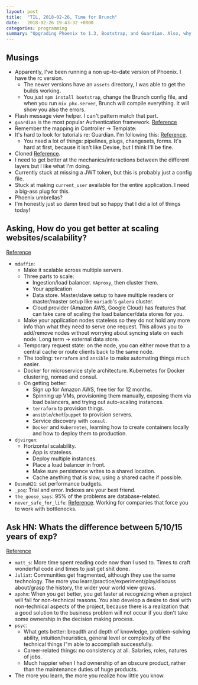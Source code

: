 ```yaml
---
layout: post
title:  "TIL, 2018-02-26, Time for Brunch"
date:   2018-02-26 19:43:32 +0800
categories: programming
summary: "Upgrading Phoenix to 1.3, Bootstrap, and Guardian. Also, why npm still, Phoenix?"
---
```


## Musings

- Apparently, I've been running a non up-to-date version of Phoenix. I have the rc version.
  - The newer versions have an `assets` directory, I was able to get the builds working.
  - You just `npm install bootstrap`, change the Brunch config file, and when you run `mix phx.server`, Brunch will compile everything. It will show you also the errors.
- Flash message view helper. I can't pattern match that part.
- `guardian` is the most popular Authentication framework. [Reference](https://medium.com/@tylerpachal/session-authentication-example-for-phoenix-1-3-using-guardian-1-0-beta-a228c78478e6)
- Remember the mapping in Controller → Template:
- It's hard to look for tutorials re: Guardian. I'm following this: [Reference](https://medium.com/@tylerpachal/session-authentication-example-for-phoenix-1-3-using-guardian-1-0-beta-a228c78478e6).
  - You need a lot of things: pipelines, plugs, changesets, forms. It's hard at first, because it isn't like Devise, but I think I'll be fine.
- Cloned [Reference](https://github.com/learnphoenixtv/blog.git).
- I need to get better at the mechanics/interactions between the different layers but I like what I'm doing.
- Currently stuck at missing a JWT token, but this is probably just a config file.
- Stuck at making `current_user` available for the entire application. I need a big-ass plug for this.
- Phoenix umbrellas?
- I'm honestly just so damn tired but so happy that I did a lot of things today!

## Asking, How do you get better at scaling websites/scalability?
[Reference](https://www.reddit.com/r/webdev/comments/80ceo8/how_do_you_get_better_at_scaling/)

- `mdaffin`:
  - Make it scalable across multiple servers.
  - Three parts to scale:
    - Ingestion/load balancer. `HAproxy`, then cluster them.
    - Your application
    - Data store. Master/slave setup to have multiple readers or master/master setup like `mariadb`'s `galera` cluster.
    - Cloud provider (Amazon AWS, Google Cloud) has features that can take care of scaling the load balancer/data stores for you.
  - Make your application nodes stateless so they do not hold any more info than what they need to serve one request. This allows you to add/remove nodes without worrying about syncing state on each node. Long term -> external data store.
  - Temporary request state: on the node, you can either move that to a central cache or route clients back to the same node.
  - The tooling: `terraform` and `ansible` to make automating things much easier.
  - Docker for microservice style architecture. Kubernetes for Docker clustering, nomad and consul.
  - On getting better:
    - Sign up for Amazon AWS, free tier for 12 months.
    - Spinning up VMs, provisioning them manually, exposing them via load balancers, and trying out auto-scaling instances.
    - `terraform` to provision things.
    - `ansible`/`chef`/`puppet` to provision servers.
    - Service discovery with `consul`.
    - `Docker` and `Kubernetes`, learning how to create containers locally and how to deploy them to production.
- `djvirgen`:
  - Horizontal scalability.
    - App is stateless.
    - Deploy multiple instances.
    - Place a load balancer in front.
    - Make sure persistence writes to a shared location.
    - Cache anything that is slow, using a shared cache if possible.
- `DusmaN21`: set performance budgets.
- `_poq`: Trial and error. Indexes are your best friend.
- `the_goose_says`: 95% of the problems are database-related.
- `never_safe_for_life`: [Reference](https://github.com/donnemartin/system-design-primer). Working for companies that force you to work with bottlenecks.

## Ask HN: Whats the difference between 5/10/15 years of exp?
[Reference](https://news.ycombinator.com/item?id=16464528)

- `matt_s`: More time spent reading code now than I used to. Times to craft wonderful code and times to just get shit done.
- `Juliat`: Communities get fragmented, although they use the same technology. The more you learn/practice/experiment/play/discuss about/grasp the history, the wider your world view grows.
- `apohn`: When you get better, you get faster at recognizing when a project will fail for non-technical reasons. You also develop a desire to deal with non-technical aspects of the project, because there is a realization that a good solution to the business problem will not occur if you don't take some ownership in the decision making process.
- `psyc`:
  - What gets better: breadth and depth of knowledge, problem-solving ability, intuition/heuristics, general level or complexity of the technical things I"m able to accomplish successfully.
  - Career-related things: no consistency at all. Salaries, roles, natures of jobs.
  - Much happier when I had ownership of an obscure product, rather than the maintenance duties of huge products.
- The more you learn, the more you realize how little you know.
